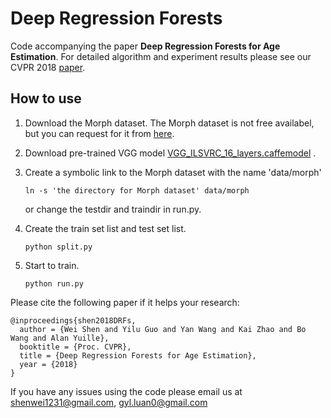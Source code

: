 # Deep Regression Forests

Code accompanying the paper **Deep Regression Forests for Age Estimation**.
For detailed algorithm and experiment results please see our CVPR 2018 [paper](https://arxiv.org/abs/1712.07195).

## How to use

1. Download the Morph dataset. The Morph dataset is not free availabel, but you can request for it from [here](https://ebill.uncw.edu/C20231_ustores/web/store_main.jsp?STOREID=4).
2. Download pre-trained VGG model [VGG_ILSVRC_16_layers.caffemodel](http://www.robots.ox.ac.uk/~vgg/software/very_deep/caffe/VGG_ILSVRC_16_layers.caffemodel) .
3. Create a symbolic link to the Morph dataset with the name 'data/morph'

    `ln -s 'the directory for Morph dataset' data/morph`  

    or change the testdir and traindir in run.py.  
4. Create the train set list and test set list.

    `python split.py`
5. Start to train.

    `python run.py`


Please cite the following paper if it helps your research:

    @inproceedings{shen2018DRFs,
      author = {Wei Shen and Yilu Guo and Yan Wang and Kai Zhao and Bo Wang and Alan Yuille},
      booktitle = {Proc. CVPR},
      title = {Deep Regression Forests for Age Estimation},
      year = {2018}
    }

If you have any issues using the code please email us at shenwei1231@gmail.com, gyl.luan0@gmail.com
